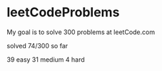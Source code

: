 # leetCodeProblems
My goal is to solve 300 problems at leetCode.com

solved 74/300 so far

39 easy
31 medium
4 hard
